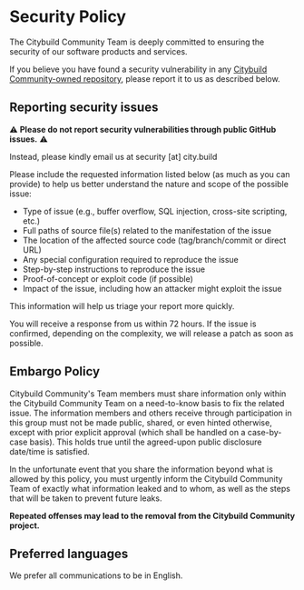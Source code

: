 # Security Policy

The Citybuild Community Team is deeply committed to ensuring the security of our software products and services.

If you believe you have found a security vulnerability in any [Citybuild Community-owned repository](https://github.com/orgs/CitybuildCommunity), please report it to us as described below.

## Reporting security issues

⚠️ **Please do not report security vulnerabilities through public GitHub issues.** ⚠️

Instead, please kindly email us at security [at] city.build

Please include the requested information listed below (as much as you can provide) to help us better understand the nature and scope of the possible issue:

- Type of issue (e.g., buffer overflow, SQL injection, cross-site scripting, etc.)
- Full paths of source file(s) related to the manifestation of the issue
- The location of the affected source code (tag/branch/commit or direct URL)
- Any special configuration required to reproduce the issue
- Step-by-step instructions to reproduce the issue
- Proof-of-concept or exploit code (if possible)
- Impact of the issue, including how an attacker might exploit the issue

This information will help us triage your report more quickly.

You will receive a response from us within 72 hours. If the issue is confirmed, depending on the complexity, we will release a patch as soon as possible.

## Embargo Policy

Citybuild Community's Team members must share information only within the Citybuild Community Team on a need-to-know basis to fix the related issue. The information members and others receive through participation in this group must not be made public, shared, or even hinted otherwise, except with prior explicit approval (which shall be handled on a case-by-case basis). This holds true until the agreed-upon public disclosure date/time is satisfied.

In the unfortunate event that you share the information beyond what is allowed by this policy, you must urgently inform the Citybuild Community Team of exactly what information leaked and to whom, as well as the steps that will be taken to prevent future leaks.

**Repeated offenses may lead to the removal from the Citybuild Community project.**

## Preferred languages

We prefer all communications to be in English.
